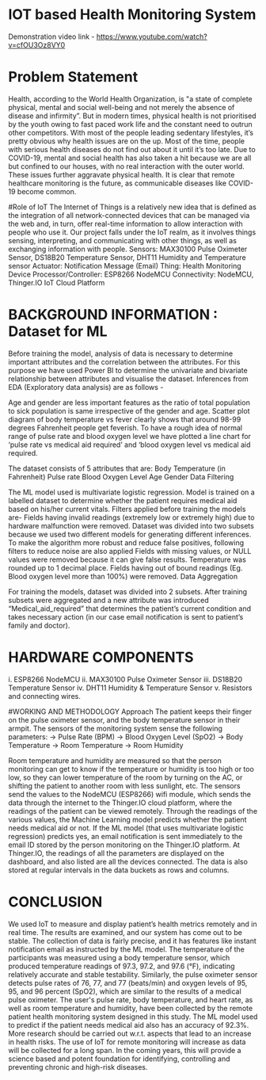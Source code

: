 # IOT based Health Monitoring System

Demonstration video link - https://www.youtube.com/watch?v=cfOU3Oz8VY0 

# Problem Statement

Health, according to the World Health Organization, is "a state of complete physical, 
mental and social well-being and not merely the absence of disease and infirmity”. 
But in modern times, physical health is not prioritised by the youth owing to fast paced work life and the constant need to outrun other competitors. With most of the people leading sedentary lifestyles, it’s pretty obvious why health issues are on the up. Most of the time, people with serious health diseases do not find out about it until it’s too late. 
Due to COVID-19, mental and social health has also taken a hit because we are all but confined to our houses, with no real interaction with the outer world. These issues further aggravate physical health. It is clear that remote healthcare monitoring is the future, as communicable diseases like COVID-19 become common.

#Role of IoT
The Internet of Things is a relatively new idea that is defined as the integration of all network-connected devices that can be managed via the web and, in turn, offer real-time information to allow interaction with people who use it.
Our project falls under the IoT realm, as it involves things sensing, interpreting, and communicating with other things, as well as exchanging information with people.
Sensors: MAX30100 Pulse Oximeter Sensor, DS18B20 Temperature Sensor, DHT11 Humidity and Temperature sensor
Actuator: Notification Message (Email)
Thing: Health Monitoring Device
Processor/Controller: ESP8266 NodeMCU
Connectivity: NodeMCU, Thinger.IO IoT Cloud Platform

# BACKGROUND INFORMATION : Dataset for  ML
Before training the model, analysis of data is necessary to determine important attributes and the correlation between the attributes. For this purpose we have used Power BI to determine the univariate and bivariate relationship between attributes and visualise the dataset. Inferences from EDA (Exploratory data analysis) are as follows -

Age and gender are less important features as the ratio of total population to sick population is same irrespective of the gender and age.
Scatter plot diagram of body temperature vs fever clearly shows that around 98-99 degrees Fahrenheit people get feverish.
To have a rough idea of normal range of pulse rate and blood oxygen level we have plotted a line chart for ‘pulse rate vs medical aid required’ and ‘blood oxygen level vs medical aid required.

The dataset consists of 5 attributes that are:
Body Temperature (in Fahrenheit) 
Pulse rate 
Blood Oxygen Level
Age
Gender
Data Filtering

The ML model used is multivariate logistic regression. Model is trained on a labelled dataset to determine whether the patient requires medical aid based on his/her current vitals. Filters applied before training the models are-
Fields having invalid readings (extremely low or extremely high) due to hardware malfunction were removed.
Dataset was divided into two subsets because we used two different models for generating different inferences.
To make the algorithm more robust and reduce false positives, following filters to reduce noise are also applied
Fields with missing values, or NULL values were removed because it can give false results.
Temperature was rounded up to 1 decimal place.
Fields having out of bound readings (Eg. Blood oxygen level more than 100%) were removed.
Data Aggregation 

For training the models, dataset was divided into 2 subsets. After training subsets were aggregated and a new attribute was introduced “Medical_aid_required” that determines the patient’s current condition and takes necessary action (in our case email notification is sent to patient’s family and doctor).

# HARDWARE COMPONENTS
i. ESP8266 NodeMCU 
ii. MAX30100 Pulse Oximeter Sensor
iii. DS18B20 Temperature Sensor
iv. DHT11 Humidity & Temperature Sensor
v. Resistors and connecting wires.

#WORKING AND METHODOLOGY
Approach
The patient keeps their finger on the pulse oximeter sensor, and the body temperature sensor in their armpit. 
The sensors of the monitoring system sense the following parameters:
-> Pulse Rate (BPM)
-> Blood Oxygen Level (SpO2)
-> Body Temperature
-> Room Temperature
-> Room Humidity

Room temperature and humidity are measured so that the person monitoring can get to know if the temperature or humidity is too high or too low, so they can lower temperature of the room by turning on the AC, or shifting the patient to another room with less sunlight, etc. The sensors send the values to the NodeMCU (ESP8266) wifi module, which sends the data through the internet to the Thinger.IO cloud platform, where the readings of the patient can be viewed remotely. 
Through the readings of the various values, the Machine Learning model predicts whether the patient needs medical aid or not. If the ML model (that uses multivariate logistic regression) predicts yes, an email notification is sent immediately to the email ID stored by the person monitoring on the Thinger.IO platform.
At Thinger.IO, the readings of all the parameters are displayed on the dashboard, and also listed are all the devices connected. The data is also stored at regular intervals in the data buckets as rows and columns.

# CONCLUSION
We used IoT to measure and display patient’s health metrics remotely and in real time.
The results are examined, and our system has come out to be stable. The collection of data is fairly precise, and it has features like instant notification email as instructed by the ML model.
The temperature of the participants was measured using a body temperature sensor, which produced temperature readings of 97.3, 97.2, and 97.6 (°F), indicating relatively accurate and stable testability. Similarly, the pulse oximeter sensor detects pulse rates of 76, 77, and 77 (beats/min) and oxygen levels of 95, 95, and 96 percent (SpO2), which are similar to the results of a medical pulse oximeter.
The user's pulse rate, body temperature, and heart rate, as well as room temperature and humidity, have been collected by the remote patient health monitoring system designed in this study. The ML model used to predict if the patient needs medical aid also has an accuracy of 92.3%. 
More research should be carried out w.r.t. aspects that lead to an increase in health risks. The use of IoT for remote monitoring will increase as data will be collected for a long span. In the coming years, this will provide a science based and potent foundation for identifying, controlling and preventing chronic and high-risk diseases.
















